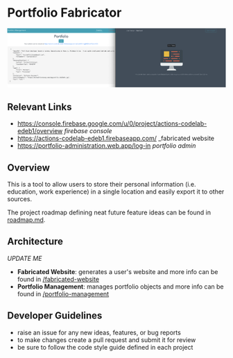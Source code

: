 # Portfolio Fabricator

![preview](/.project/assets/website-and-admin_08_06_19.png)

## Relevant Links
- https://console.firebase.google.com/u/0/project/actions-codelab-edeb1/overview
    _firebase console_
- https://actions-codelab-edeb1.firebaseapp.com/
    _fabricated website
- https://portfolio-administration.web.app/log-in
    _portfolio admin_

## Overview
This is a tool to allow users to store their personal information (i.e. education, work experience) in a single location and easily export it to other sources.

The project roadmap defining neat future feature ideas can be found in [roadmap.md](/.project/roadmap.md).

## Architecture
_UPDATE ME_
- **Fabricated Website**: generates a user's website and more info can be found in [/fabricated-website](/fabricated-website)
- **Portfolio Management**: manages portfolio objects and more info can be found in [/portfolio-management](/portfolio-management)

## Developer Guidelines
- raise an issue for any new ideas, features, or bug reports
- to make changes create a pull request and submit it for review
- be sure to follow the code style guide defined in each project
